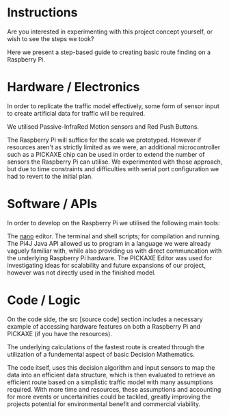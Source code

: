 Instructions
=============

Are you interested in experimenting with this project concept yourself, or wish to see the steps we took?

Here we present a step-based guide to creating basic route finding on a Raspberry Pi.


Hardware / Electronics
======================

In order to replicate the traffic model effectively, some form of sensor input to create artificial data for traffic will be required.

We utilised Passive-InfraRed Motion sensors and Red Push Buttons.

The Raspberry Pi will suffice for the scale we prototyped. However if resources aren't as strictly limited as we were, an additional microcontroller such as a PICKAXE chip can be used in order to extend the number of sensors the Raspberry Pi can utilise.
We experimented with those approach, but due to time constraints and difficulties with serial port configuration we had to revert to the initial plan.


Software / APIs
================

In order to develop on the Raspberry Pi we utilised the following main tools:

The [nano](http://en.wikipedia.org/wiki/GNU_nano) editor.
The terminal and shell scripts; for compilation and running.
The Pi4J Java API allowed us to program in a language we were already vaguely familiar with, while also providing us with direct communcation with the underlying Raspberry Pi hardware.
The PICKAXE Editor was used for investigating ideas for scalability and future expansions of our project, however was not directly used in the finished model.


Code / Logic
================

On the code side, the src [source code] section includes a necessary example of accessing hardware features on both a Raspberry Pi and PICKAXE (if you have the resources).

The underlying calculations of the fastest route is created through the utilization of a fundemental aspect of basic Decision Mathematics.

The code itself, uses this decision algorithm and input sensors to map the data into an efficient data structure, which is then evaluated to retrieve an efficient route based on a simplistic traffic model with many assumptions required. With more time and resources, these assumptions and accounting for more events or uncertainities could be tackled, greatly improving the projects potential for environmental benefit and commercial viability.


